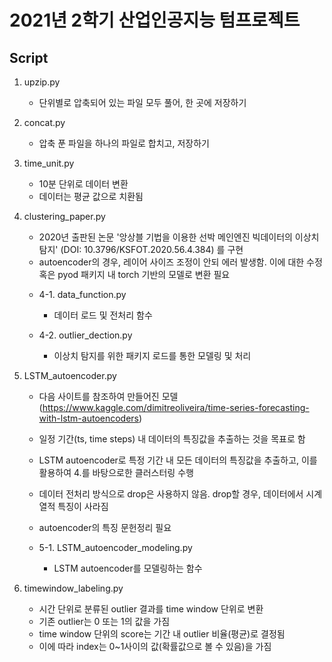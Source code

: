 # 2021년 2학기 산업인공지능 텀프로젝트

## Script

1. upzip.py
   
    - 단위별로 압축되어 있는 파일 모두 풀어, 한 곳에 저장하기


2. concat.py

    - 압축 푼 파일을 하나의 파일로 합치고, 저장하기


3. time_unit.py

   - 10분 단위로 데이터 변환
   - 데이터는 평균 값으로 치환됨

4. clustering_paper.py

   - 2020년 출판된 논문 '앙상블 기법을 이용한 선박 메인엔진 빅데이터의 이상치 탐지' (DOI: 10.3796/KSFOT.2020.56.4.384) 를 구현
   - autoencoder의 경우, 레이어 사이즈 조정이 안되 에러 발생함. 이에 대한 수정 혹은 pyod 패키지 내 torch 기반의 모델로 변환 필요

   * 4-1. data_function.py
   
       - 데이터 로드 및 전처리 함수

   * 4-2. outlier_dection.py
 
       - 이상치 탐지를 위한 패키지 로드를 통한 모델링 및 처리

5. LSTM_autoencoder.py

   - 다음 사이트를 참조하여 만들어진 모델(https://www.kaggle.com/dimitreoliveira/time-series-forecasting-with-lstm-autoencoders)
   - 일정 기간(ts, time steps) 내 데이터의 특징값을 추출하는 것을 목표로 함
   - LSTM autoencoder로 특정 기간 내 모든 데이터의 특징값을 추출하고, 이를 활용하여 4.를 바탕으로한 클러스터링 수행
   - 데이터 전처리 방식으로 drop은 사용하지 않음. drop할 경우, 데이터에서 시계열적 특징이 사라짐
   - autoencoder의 특징 문헌정리 필요

   - 5-1. LSTM_autoencoder_modeling.py
  
      - LSTM autoencoder를 모델링하는 함수

6. timewindow_labeling.py
   
   - 시간 단위로 분류된 outlier 결과를 time window 단위로 변환
   - 기존 outlier는 0 또는 1의 값을 가짐
   - time window 단위의 score는 기간 내 outlier 비율(평균)로 결정됨
   - 이에 따라 index는 0~1사이의 값(확률값으로 볼 수 있음)을 가짐


